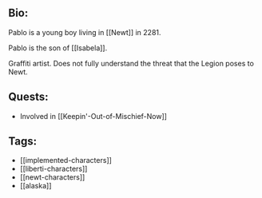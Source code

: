 ## Bio:

Pablo is a young boy living in [[Newt]] in 2281.

Pablo is the son of [[Isabela]].

Graffiti artist. Does not fully understand the threat that the Legion poses to Newt.

## Quests:

- Involved in [[Keepin'-Out-of-Mischief-Now]]

## Tags:

- [[implemented-characters]]
- [[liberti-characters]]
- [[newt-characters]]
- [[alaska]]
